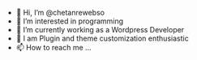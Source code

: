 - 👋 Hi, I’m @chetanrewebso
- 👀 I’m interested in programming
- 🌱 I’m currently working as a Wordpress Developer
- 💞️ I am Plugin and theme customization enthusiastic
- 📫 How to reach me ...

<!---
chetanrewebso/chetanrewebso is a ✨ special ✨ repository because its `README.md` (this file) appears on your GitHub profile.
You can click the Preview link to take a look at your changes.
--->

